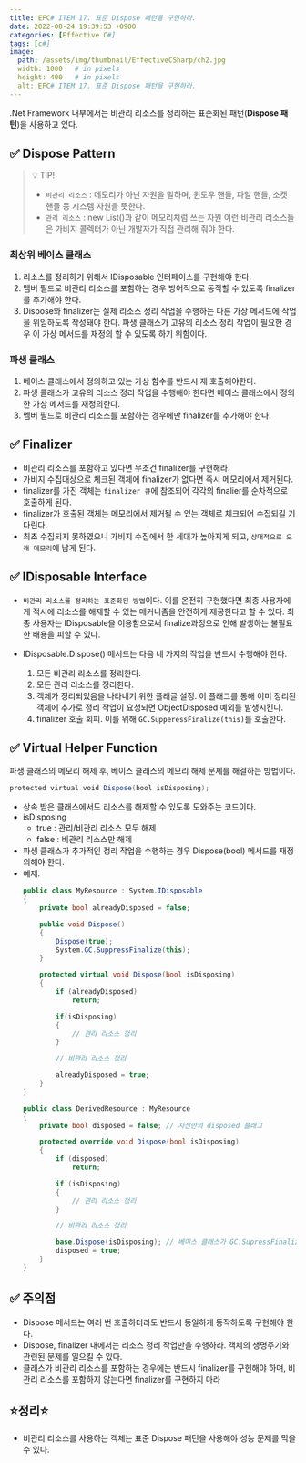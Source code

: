 ```yaml
---
title: EFC# ITEM 17. 표준 Dispose 패턴을 구현하라.
date: 2022-08-24 19:39:53 +0900
categories: [Effective C#]
tags: [c#]
image:
  path: /assets/img/thumbnail/EffectiveCSharp/ch2.jpg
  width: 1000   # in pixels
  height: 400   # in pixels
  alt: EFC# ITEM 17. 표준 Dispose 패턴을 구현하라.
---
```



.Net Framework 내부에서는 비관리 리소스를 정리하는 표준화된 패턴(**Dispose 패턴**)을 사용하고 있다.

## ✅ Dispose Pattern

> 💡 TIP!
> - `비관리 리소스` : 메모리가 아닌 자원을 말하며, 윈도우 핸들, 파일 핸들, 소캣 핸들 등 시스템 자원을 뜻한다.
> - `관리 리소스` : new List<string>()과 같이 메모리처럼 쓰는 자원
> 이런 비관리 리소스들은 가비지 콜렉터가 아닌 개발자가 직접 관리해 줘야 한다.

### 최상위 베이스 클래스
1. 리소스를 정리하기 위해서 IDisposable 인터페이스를 구현해야 한다.
2. 멤버 필드로 비관리 리소스를 포함하는 경우 방어적으로 동작할 수 있도록 finalizer를 추가해야 한다.
3. Dispose와 finalizer는 실제 리소스 정리 작업을 수행하는 다른 가상 메서드에 작업을 위임하도록 작성돼야 한다. 파생 클래스가 고유의 리소스 정리 작업이 필요한 경우 이 가상 메서드를 재정의 할 수 있도록 하기 위함이다.

### 파생 클래스
1. 베이스 클래스에서 정의하고 있는 가상 함수를 반드시 재 호출해야한다.
2. 파생 클래스가 고유의 리소스 정리 작업을 수행해야 한다면 베이스 클래스에서 정의한 가상 메서드를 재정의한다.
3. 멤버 필드로 비관리 리소스를 포함하는 경우에만 finalizer를 추가해야 한다.


## ✅ Finalizer
- 비관리 리소스를 포함하고 있다면 무조건 finalizer를 구현해라.
- 가비지 수집대상으로 체크된 객체에 finalizer가 없다면 즉시 메모리에서 제거된다.
- finalizer를 가진 객체는 `finalizer 큐`에 참조되어 각각의 finalier를 순차적으로 호출하게 된다.
- finalizer가 호출된 객체는 메모리에서 제거될 수 있는 객체로 체크되어 수집되길 기다린다.
- 최초 수집되지 못하였으니 가비지 수집에서 한 세대가 높아지게 되고, `상대적으로 오래 메모리`에 남게 된다.

## ✅ IDisposable Interface
- `비관리 리소스를 정리하는 표준화된 방법`이다. 이를 온전히 구현했다면 최종 사용자에게 적시에 리소스를 해제할 수 있는 메커니즘을 안전하게 제공한다고 할 수 있다. 최종 사용자는 IDisposable을 이용함으로써 finalize과정으로 인해 발생하는 불필요한 배용을 피할 수 있다.

- IDisposable.Dispose() 메서드는 다음 네 가지의 작업을 반드시 수행해야 한다.
  1. 모든 비관리 리소스를 정리한다.
  2. 모든 관리 리소스를 정리한다.
  3. 객체가 정리되었음을 나타내기 위한 플래글 설정. 이 플래그를 통해 이미 정리된 객체에 추가로 정리 작업이 요청되면 ObjectDisposed 예외를 발생시킨다.
  4. finalizer 호출 회피. 이를 위해 `GC.SupperessFinalize(this)`를 호출한다.

## ✅ Virtual Helper Function

파생 클래스의 메모리 해제 후, 베이스 클래스의 메모리 해제 문제를 해결하는 방법이다.
```csharp
protected virtual void Dispose(bool isDisposing);
```
- 상속 받은 클래스에서도 리소스를 해제할 수 있도록 도와주는 코드이다.
- isDisposing 
  - true : 관리/비관리 리소스 모두 해제
  - false : 비관리 리소스만 해제
-  파생 클래스가 추가적인 정리 작업을 수행하는 경우 Dispose(bool) 메서드를 재정의해야 한다.
-  예제.
   ```csharp
   public class MyResource : System.IDisposable
   {
       private bool alreadyDisposed = false;
   
       public void Dispose()
       {
           Dispose(true);
           System.GC.SuppressFinalize(this);
       }
   
       protected virtual void Dispose(bool isDisposing)
       {
           if (alreadyDisposed)
               return;
   
           if(isDisposing)
           {
               // 관리 리소스 정리
           }
   
           // 비관리 리소스 정리
   
           alreadyDisposed = true;
       }
   }
   
   public class DerivedResource : MyResource
   {
       private bool disposed = false; // 자신만의 disposed 플래그
   
       protected override void Dispose(bool isDisposing)
       {
           if (disposed)
               return;
   
           if (isDisposing)
           {
               // 관리 리소스 정리
           }
   
           // 비관리 리소스 정리
   
           base.Dispose(isDisposing); // 베이스 클래스가 GC.SupressFinalize()를 호출한다.
           disposed = true;
       }
   }
   ```

## ✅ 주의점
 - Dispose 메서드는 여러 번 호출하더라도 반드시 동일하게 동작하도록 구현해야 한다.
 - Dispose, finalizer 내에서는 리소스 정리 작업만을 수행하라. 객체의 생명주기와 관련된 문제를 일으킬 수 있다.
 - 클래스가 비관리 리소스를 포함하는 경우에는 반드시 finalizer를 구현해야 하며, 비관리 리소스를 포함하지 않는다면 finalizer를 구현하지 마라

## ⭐정리⭐
- 비관리 리소스를 사용하는 객체는 표준 Dispose 패턴을 사용해야 성능 문제를 막을 수 있다.